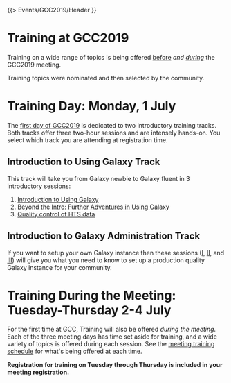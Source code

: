 {{> Events/GCC2019/Header }}

# Training at GCC2019

Training on a wide range of topics is being offered [before](https://gcc2019.sched.com/overview/type/A.+Training+Day) *and [during](https://gcc2019.sched.com/overview/type/B.+Conference/Training)* the GCC2019 meeting.

Training topics were nominated and then selected by the community.

# Training Day: Monday, 1 July

The [first day of GCC2019](https://gcc2019.sched.com/overview/type/A.+Training+Day) is dedicated to two introductory training tracks.  Both tracks offer three two-hour sessions and are intensely hands-on. You select which track you are attending at registration time.  

## Introduction to Using Galaxy Track

This track will take you from Galaxy newbie to Galaxy fluent in 3 introductory sessions:

1. [Introduction to Using Galaxy](https://sched.co/Lud9)
1. [Beyond the Intro: Further Adventures in Using Galaxy](https://sched.co/LudI)
1. [Quality control of HTS data](https://sched.co/LudR) 

## Introduction to Galaxy Administration Track

If you want to setup your own Galaxy instance then these sessions ([I](https://sched.co/LudC), [II](https://sched.co/LudL), and [III](https://sched.co/LudU)) will give you what you need to know to set up a production quality Galaxy instance for your community.


# Training During the Meeting: Tuesday-Thursday 2-4 July

For the first time at GCC, Training will also be offered *during the meeting*.  Each of the three meeting days has time set aside for training, and a wide variety of topics is offered during each session.  See the [meeting training schedule](https://gcc2019.sched.com/overview/type/B.+Conference/Training) for what's being offered at each time.

**Registration for training on Tuesday through Thursday is included in your meeting registration.**
